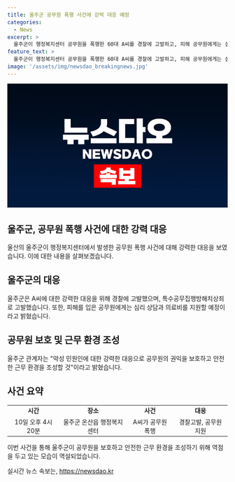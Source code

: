 ```yaml
---
title: 울주군 공무원 폭행 사건에 강력 대응 예정
categories:
  - News
excerpt: >
  울주군이 행정복지센터 공무원을 폭행한 60대 A씨를 경찰에 고발하고, 피해 공무원에게는 심리 상담과 의료비를 지원할 예정이라고 밝혔습니다. A씨는 복지카드 관련 상담 중 공무원을 욕설하며 지팡이를 휘둘렀고, 공무원과 기간제 근로자가 다쳤습니다. 울주군은 특수공무집행방해치상죄로 고발했으며, 이에 대해 관계자는 악성 민원인에 대한 강력한 대응으로 공무원의 권익을 보호하고 안전한 근무 환경을 조성할 것이라고 전했습니다.
feature_text: >
  울주군이 행정복지센터 공무원을 폭행한 60대 A씨를 경찰에 고발하고, 피해 공무원에게는 심리 상담과 의료비를 지원할 예정이라고 밝혔습니다. A씨는 복지카드 관련 상담 중 공무원을 욕설하며 지팡이를 휘둘렀고, 공무원과 기간제 근로자가 다쳤습니다. 울주군은 특수공무집행방해치상죄로 고발했으며, 이에 대해 관계자는 악성 민원인에 대한 강력한 대응으로 공무원의 권익을 보호하고 안전한 근무 환경을 조성할 것이라고 전했습니다.
image: '/assets/img/newsdao_breakingnews.jpg'
---
```


<p><img src="/assets/img/newsdao_breakingnews.jpg" alt="bookingtag 속보" /></p>

<h2 data-ke-size="size26">울주군, 공무원 폭행 사건에 대한 강력 대응</h2>

<p data-ke-size="size16">울산의 울주군이 행정복지센터에서 발생한 공무원 폭행 사건에 대해 강력한 대응을 보였습니다. 이에 대한 내용을 살펴보겠습니다.</p>

<h2 data-ke-size="size24">울주군의 대응</h2>

<p data-ke-size="size16">울주군은 A씨에 대한 강력한 대응을 위해 경찰에 고발했으며, 특수공무집행방해치상죄로 고발했습니다. 또한, 피해를 입은 공무원에게는 심리 상담과 의료비를 지원할 예정이라고 밝혔습니다.</p>

<h2 data-ke-size="size24">공무원 보호 및 근무 환경 조성</h2>

<p data-ke-size="size16">울주군 관계자는 "악성 민원인에 대한 강력한 대응으로 공무원의 권익을 보호하고 안전한 근무 환경을 조성할 것"이라고 밝혔습니다.</p>

<h2 data-ke-size="size24">사건 요약</h2>

<table>
  <tr>
    <td style="text-align: center; height: 17px;"><b>시간</b></td>
    <td style="text-align: center; height: 17px;"><b>장소</b></td>
    <td style="text-align: center; height: 17px;"><b>사건</b></td>
    <td style="text-align: center; height: 17px;"><b>대응</b></td>
  </tr>
  <tr>
    <td style="text-align: center; height: 17px;">10일 오후 4시 20분</td>
    <td style="text-align: center; height: 17px;">울주군 온산읍 행정복지센터</td>
    <td style="text-align: center; height: 17px;">A씨가 공무원 폭행</td>
    <td style="text-align: center; height: 17px;">경찰고발, 공무원 지원</td>
  </tr>
</table>

<p data-ke-size="size16">이번 사건을 통해 울주군이 공무원을 보호하고 안전한 근무 환경을 조성하기 위해 역점을 두고 있는 모습이 역설되었습니다.</p>
실시간 뉴스 속보는, <a href="https://newsdao.kr" rel="dofollow">https://newsdao.kr</a>


